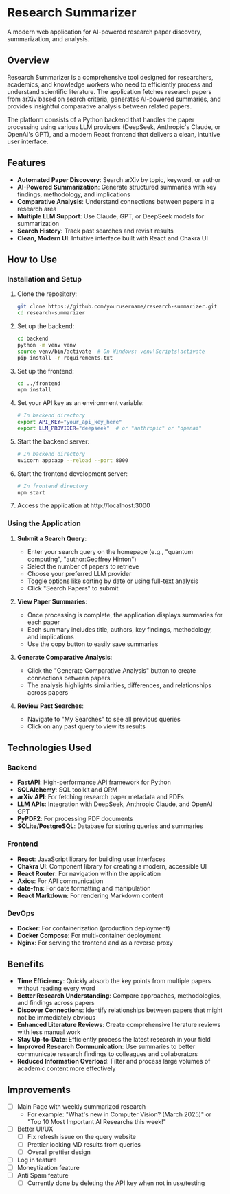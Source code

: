 # Research Summarizer

A modern web application for AI-powered research paper discovery, summarization, and analysis.

## Overview

Research Summarizer is a comprehensive tool designed for researchers, academics, and knowledge workers who need to efficiently process and understand scientific literature. The application fetches research papers from arXiv based on search criteria, generates AI-powered summaries, and provides insightful comparative analysis between related papers.

The platform consists of a Python backend that handles the paper processing using various LLM providers (DeepSeek, Anthropic's Claude, or OpenAI's GPT), and a modern React frontend that delivers a clean, intuitive user interface.

## Features

- **Automated Paper Discovery**: Search arXiv by topic, keyword, or author
- **AI-Powered Summarization**: Generate structured summaries with key findings, methodology, and implications
- **Comparative Analysis**: Understand connections between papers in a research area
- **Multiple LLM Support**: Use Claude, GPT, or DeepSeek models for summarization
- **Search History**: Track past searches and revisit results
- **Clean, Modern UI**: Intuitive interface built with React and Chakra UI

## How to Use

### Installation and Setup

1. Clone the repository:
   ```bash
   git clone https://github.com/yourusername/research-summarizer.git
   cd research-summarizer
   ```

2. Set up the backend:
   ```bash
   cd backend
   python -m venv venv
   source venv/bin/activate  # On Windows: venv\Scripts\activate
   pip install -r requirements.txt
   ```

3. Set up the frontend:
   ```bash
   cd ../frontend
   npm install
   ```

4. Set your API key as an environment variable:
   ```bash
   # In backend directory
   export API_KEY="your_api_key_here"
   export LLM_PROVIDER="deepseek"  # or "anthropic" or "openai"
   ```

5. Start the backend server:
   ```bash
   # In backend directory
   uvicorn app:app --reload --port 8000
   ```

6. Start the frontend development server:
   ```bash
   # In frontend directory
   npm start
   ```

7. Access the application at http://localhost:3000

### Using the Application

1. **Submit a Search Query**:
   - Enter your search query on the homepage (e.g., "quantum computing", "author:Geoffrey Hinton")
   - Select the number of papers to retrieve
   - Choose your preferred LLM provider
   - Toggle options like sorting by date or using full-text analysis
   - Click "Search Papers" to submit

2. **View Paper Summaries**:
   - Once processing is complete, the application displays summaries for each paper
   - Each summary includes title, authors, key findings, methodology, and implications
   - Use the copy button to easily save summaries

3. **Generate Comparative Analysis**:
   - Click the "Generate Comparative Analysis" button to create connections between papers
   - The analysis highlights similarities, differences, and relationships across papers

4. **Review Past Searches**:
   - Navigate to "My Searches" to see all previous queries
   - Click on any past query to view its results

## Technologies Used

### Backend
- **FastAPI**: High-performance API framework for Python
- **SQLAlchemy**: SQL toolkit and ORM
- **arXiv API**: For fetching research paper metadata and PDFs
- **LLM APIs**: Integration with DeepSeek, Anthropic Claude, and OpenAI GPT
- **PyPDF2**: For processing PDF documents
- **SQLite/PostgreSQL**: Database for storing queries and summaries

### Frontend
- **React**: JavaScript library for building user interfaces
- **Chakra UI**: Component library for creating a modern, accessible UI
- **React Router**: For navigation within the application
- **Axios**: For API communication
- **date-fns**: For date formatting and manipulation
- **React Markdown**: For rendering Markdown content

### DevOps
- **Docker**: For containerization (production deployment)
- **Docker Compose**: For multi-container deployment
- **Nginx**: For serving the frontend and as a reverse proxy

## Benefits

- **Time Efficiency**: Quickly absorb the key points from multiple papers without reading every word
- **Better Research Understanding**: Compare approaches, methodologies, and findings across papers
- **Discover Connections**: Identify relationships between papers that might not be immediately obvious
- **Enhanced Literature Reviews**: Create comprehensive literature reviews with less manual work
- **Stay Up-to-Date**: Efficiently process the latest research in your field
- **Improved Research Communication**: Use summaries to better communicate research findings to colleagues and collaborators
- **Reduced Information Overload**: Filter and process large volumes of academic content more effectively

## Improvements
- [ ] Main Page with weekly summarized research
  - For example: "What's new in Computer Vision? (March 2025)" or "Top 10 Most Important AI Researchs this week!"
- [ ] Better UI/UX
  - [ ] Fix refresh issue on the query website
  - [ ] Prettier looking MD results from queries
  - [ ] Overall prettier design
- [ ] Log in feature
- [ ] Moneytization feature
- [ ] Anti Spam feature
  - [ ] Currently done by deleting the API key when not in use/testing 
